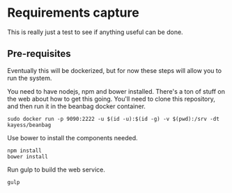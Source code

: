 # Requirements capture #

This is really just a test to see if anything useful can be done.

## Pre-requisites ##

Eventually this will be dockerized, but for now these steps will allow you to run the system.

You need to have nodejs, npm and bower installed. There's a ton of stuff on the web about how to get this going. You'll need to clone this repository, and then run it in the beanbag docker container.

    sudo docker run -p 9090:2222 -u $(id -u):$(id -g) -v $(pwd):/srv -dt kayess/beanbag

Use bower to install the components needed.

    npm install
    bower install

Run gulp to build the web service.

    gulp

